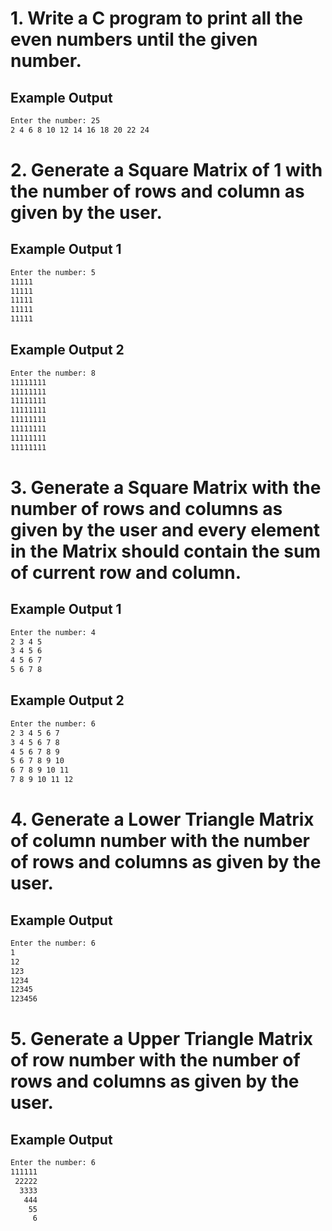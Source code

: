 # 1. Write a C program to print all the even numbers until the given number.

## Example Output

```bash
Enter the number: 25
2 4 6 8 10 12 14 16 18 20 22 24
```


# 2. Generate a Square Matrix of 1 with the number of rows and column as given by the user.

## Example Output 1

```bash
Enter the number: 5
11111
11111
11111
11111
11111
```

## Example Output 2

```bash
Enter the number: 8
11111111
11111111
11111111
11111111
11111111
11111111
11111111
11111111
```


# 3. Generate a Square Matrix with the number of rows and columns as given by the user and every element in the Matrix should contain the sum of current row and column.

## Example Output 1

```bash
Enter the number: 4
2 3 4 5
3 4 5 6
4 5 6 7
5 6 7 8
```

## Example Output 2

```bash
Enter the number: 6
2 3 4 5 6 7
3 4 5 6 7 8
4 5 6 7 8 9
5 6 7 8 9 10
6 7 8 9 10 11
7 8 9 10 11 12
```


# 4. Generate a Lower Triangle Matrix of column number with the number of rows and columns as given by the user.

## Example Output

```bash
Enter the number: 6
1
12
123
1234
12345
123456
```


# 5. Generate a Upper Triangle Matrix of row number with the number of rows and columns as given by the user.

## Example Output 

```bash
Enter the number: 6
111111
 22222 
  3333
   444
    55
     6
```

